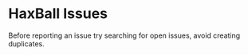# HaxBall Issues

Before reporting an issue try searching for open issues, avoid creating duplicates.
